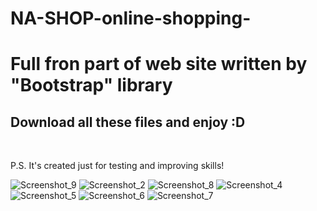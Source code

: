# NA-SHOP-online-shopping-
<h1>Full fron part of web site written by "Bootstrap" library </h1>
<h2>Download all these files and enjoy :D</h2>
<br>
<p>P.S. It's created just for testing and improving skills!<p>

![Screenshot_9](https://user-images.githubusercontent.com/61557989/76648944-1f5f2a00-6579-11ea-95de-29dce69214ea.png)
![Screenshot_2](https://user-images.githubusercontent.com/61557989/76648404-1588f700-6578-11ea-9fed-3b3d463d53af.png)
![Screenshot_8](https://user-images.githubusercontent.com/61557989/76648766-becfed00-6578-11ea-8456-ca039b54c9b1.png)
![Screenshot_4](https://user-images.githubusercontent.com/61557989/76648413-19b51480-6578-11ea-82a9-490606db7b0d.png)
![Screenshot_5](https://user-images.githubusercontent.com/61557989/76648424-1c176e80-6578-11ea-9f20-11aa53bc7a65.png)
![Screenshot_6](https://user-images.githubusercontent.com/61557989/76648429-1de13200-6578-11ea-9de1-a4338819d5c5.png)
![Screenshot_7](https://user-images.githubusercontent.com/61557989/76648434-20438c00-6578-11ea-8c39-c6d359859f35.png)
